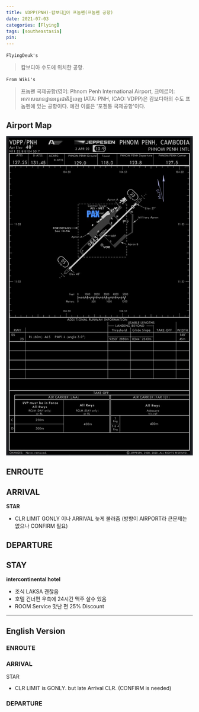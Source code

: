 ```yaml
---
title: VDPP(PNH)-캄보디아 프놈펜(프놈펜 공항)
date: 2021-07-03
categories: [Flying]
tags: [southeastasia]
pin:
---
```



`FlyingDeuk's`
> 캄보디아 수도에 위치한 공항.

`From Wiki's`
>프놈펜 국제공항(영어: Phnom Penh International Airport, 크메르어: អាកាសយានដ្ឋានអន្តរជាតិភ្នំពេញ IATA: PNH, ICAO: VDPP)은 캄보디아의 수도 프놈펜에 있는 공항이다. 예전 이름은 '포첸통 국제공항'이다.

## Airport Map
![pnh](/img/flying/airport/pnh_ap.jpg)


## ENROUTE

## ARRIVAL
**STAR**
- CLR LIMIT GONLY 이나 ARRIVAL 늦게 불러줌 (방향이 AIRPORT라 큰문제는 없으나 CONFIRM 필요)



## DEPARTURE

## STAY
**intercontinental hotel**
- 조식 LAKSA 괜찮음
- 호텔 건너편 우측에 24시간 맥주 살수 있음
- ROOM Service 맛난 편 25% Discount



-------------

## English Version

### ENROUTE

### ARRIVAL
STAR
- CLR LIMIT is GONLY. but late Arrival CLR. (CONFIRM is needed)


### DEPARTURE
